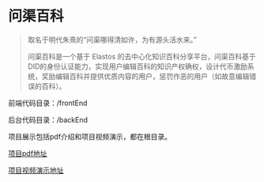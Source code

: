 # 问渠百科

> 取名于明代朱熹的“问渠哪得清如许，为有源头活水来。”
> 
> 问渠百科是一个基于 Elastos 的去中心化知识百科分享平台，问渠百科基于DID的身份认证能力，实现用户编辑百科的知识产权确权，设计代币激励系统，奖励编辑百科并提供优质内容的用户，惩罚作恶的用户（如故意编辑错误的百科）。

前端代码目录：/frontEnd

后台代码目录：/backEnd

项目展示包括pdf介绍和项目视频演示，都在根目录。

[项目pdf地址](https://myblog-images1.oss-cn-beijing.aliyuncs.com/tokenboys/%E9%97%AE%E6%B8%A0%E7%99%BE%E7%A7%91%20-%20TokenBoys.pdf)

[项目视频演示地址](https://myblog-images1.oss-cn-beijing.aliyuncs.com/tokenboys/%E9%97%AE%E6%B8%A0%E7%99%BE%E7%A7%91-%E9%A6%96%E9%A1%B5%20-%20Google%20Chrome%202018_11_25%2014_18_50.mp4)
